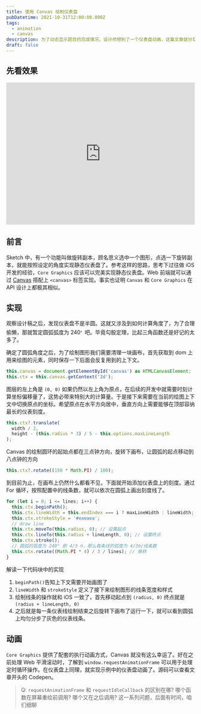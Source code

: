 ```yaml
---
title: 使用 Canvas 绘制仪表盘
pubDatetime: 2021-10-31T12:00:00.000Z
tags:
  - animation
  - canvas
description: 为了动态显示题目的完成情况，设计师想到了一个仪表盘动画，这篇文章就分享一下我是如何通过 Canvas 实现仪表盘动画的
draft: false
---
```


## 先看效果

<iframe height="380" style="width: 100%;" scrolling="no" title="Dashboard by Canvas " src="https://codepen.io/shiwei93/embed/abKPQPM?default-tab=html%2Cresult" frameborder="no" loading="lazy" allowtransparency="true" allowfullscreen="true">
  See the Pen <a href="https://codepen.io/shiwei93/pen/abKPQPM">
  Dashboard by Canvas </a> by 施伟 (<a href="https://codepen.io/shiwei93">@shiwei93</a>)
  on <a href="https://codepen.io">CodePen</a>.
</iframe>

## 前言

Sketch 中，有一个功能叫做<span className="text-red-600 font-medium">旋转副本</span>，顾名思义选中一个图形，点选一下旋转副本，就能按照设定的角度实现静态仪表盘了。参考这样的思路，思考下过往做 iOS 开发的经验，`Core Graphics` 应该可以完美实现静态仪表盘。Web 前端就可以通过 [Canvas](https://developer.mozilla.org/en-US/docs/Web/API/Canvas_API) 搭配上 `<canvas>` 标签实现。事实也证明 `Canvas` 和 `Core Graphics` 在 API 设计上都极其相似。

## 实现

观察设计稿之后，发现仪表盘不是半圆。这就又涉及到如何计算角度了，为了合理偷懒，那就暂定圆弧弧度为 240<sup className="align-super">。</sup>吧。毕竟勾股定理，比起三角函数还是好记的太多了。

确定了圆弧角度之后，为了绘制图形我们需要清理一块画布，首先获取到 dom 上用来绘图的元素，同时保存一下后面会反复用到的上下文。

```typescript
this.canvas = document.getElementById('canvas') as HTMLCanvasElement;
this.ctx = this.canvas.getContext('2d');
```

图层的左上角是 `(0, 0)` 如果仍然以左上角为原点，在后续的开发中就需要时刻计算坐标偏移量了，这势必带来特别大的计算量。于是接下来需要在当前的绘图上下文中切换原点的坐标。希望原点在水平方向居中，垂直方向上需要能够在顶部容纳最长的仪表刻度。

```typescript
this.ctx?.translate(
  width / 2,
  height - (this.radius * 3) / 5 - this.options.maxLineLength
);
```

Canvas 的绘制圆环的起始点都在三点钟方向，旋转下画布，让圆弧的起点移动到八点钟的方向

```typescript
this.ctx?.rotate((150 * Math.PI) / 180);
```

到目前为止，在画布上仍然什么都看不见，下面就开始添加仪表盘上的刻度。通过 For 循环，按照配置中的线条数，就可以依次在圆弧上画出刻度线了。

```typescript
for (let i = 0; i <= lines; i++) {
  this.ctx.beginPath();
  this.ctx.lineWidth = this.endIndex === i ? maxLineWidth : lineWidth;
  this.ctx.strokeStyle = '#eaeaea';
  // draw line
  this.ctx.moveTo(this.radius, 0); // 设置起点
  this.ctx.lineTo(this.radius + lineLength, 0); // 设置终点
  this.ctx.stroke();
  // 圆弧的弧度为 240° 即 4/3 π，那么每条线的弧度为 4/3π/线条数
  this.ctx.rotate((Math.PI * 4) / 3 / lines); // 换转
}
```

解读一下代码块中的实现

1. `beginPath()`告知上下文需要开始画图了
2. `lineWidth` 和 `strokeStyle` 定义了接下来绘制图形的线条宽度和样式
3. 绘制线条的操作就和 iOS 一致了，首先移动起点到 `(radius, 0)` 终点就是 `(radius + lineLength, 0)`
4. 之后就是每一条仪表线绘制结束之后旋转下画布了运行一下，就可以看到圆弧上均匀分步了灰色的仪表线条。

## 动画

`Core Graphics` 提供了配套的执行动画方式，Canvas 就没有这么幸运了。好在之前处理 Web 平滑滚动时，了解到 `window.requestAnimationFrame` 可以用于处理定时循环操作。在仪表盘上同理，就实现示例中的仪表盘动画了。源码可以查看文章开头的 Codepen。

> Q: `requestAnimationFrame` 和 `requestIdleCallback` 的区别在哪? 哪个函数在屏幕重绘前调用? 哪个又在之后调用? 这一系列问题，后面有时间，咱们细聊
